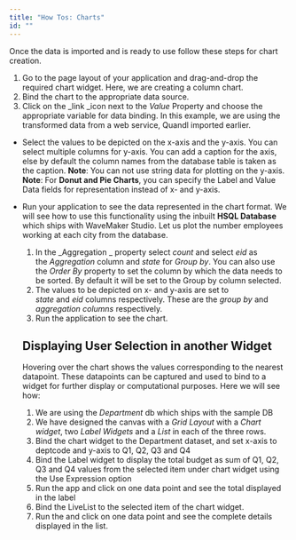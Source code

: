 ```yaml
---
title: "How Tos: Charts"
id: ""
---
```


Once the data is imported and is ready to use follow these steps for chart creation.

1. Go to the page layout of your application and drag-and-drop the required chart widget. Here, we are creating a column chart.
2. Bind the chart to the appropriate data source.
3. Click on the _link _icon next to the _Value_ Property and choose the appropriate variable for data binding. In this example, we are using the transformed data from a web service, Quandl imported earlier.

- Select the values to be depicted on the x-axis and the y-axis. You can select multiple columns for y-axis. You can add a caption for the axis, else by default the column names from the database table is taken as the caption. **Note**: You can not use string data for plotting on the y-axis. **Note**: For **Donut and Pie Charts**, you can specify the Label and Value Data fields for representation instead of x- and y-axis.
- Run your application to see the data represented in the chart format. We will see how to use this functionality using the inbuilt **HSQL Database** which ships with WaveMaker Studio. Let us plot the number employees working at each city from the database.
    
    1. In the _Aggregation _ property select _count_ and select _eid_ as the _Aggregation_ column and _state_ for _Group by_. You can also use the _Order By_ property to set the column by which the data needs to be sorted. By default it will be set to the Group by column selected.
    2. The values to be depicted on x- and y-axis are set to _state_ and _eid_ columns respectively. These are the _group by_ and _aggregation columns_ respectively.
    3. Run the application to see the chart.
    
    ## Displaying User Selection in another Widget
    
    Hovering over the chart shows the values corresponding to the nearest datapoint. These datapoints can be captured and used to bind to a widget for further display or computational purposes. Here we will see how:
    
    1. We are using the _Department_ db which ships with the sample DB
    2. We have designed the canvas with a _Grid Layout_ with a _Chart widget_, two _Label Widgets_ and a _List_ in each of the three rows.
    3. Bind the chart widget to the Department dataset, and set x-axis to deptcode and y-axis to Q1, Q2, Q3 and Q4
    4. Bind the Label widget to display the total budget as sum of Q1, Q2, Q3 and Q4 values from the selected item under chart widget using the Use Expression option
    5. Run the app and click on one data point and see the total displayed in the label
    6. Bind the LiveList to the selected item of the chart widget.
    7. Run the and click on one data point and see the complete details displayed in the list.
